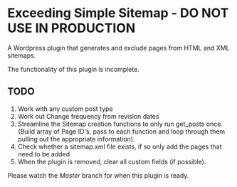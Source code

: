 # Exceeding Simple Sitemap - DO NOT USE IN PRODUCTION
A Wordpress plugin that generates and exclude pages from HTML and XML sitemaps.

The functionality of this plugin is incomplete.

## TODO

1. Work with any custom post type
2. Work out Change frequency from revision dates
3. Streamline the Sitemap creation functions to only run get_posts once. (Build array of Page ID's, pass to each function and loop through them pulling out the appropriate information).
4. Check whether a sitemap.xml file exists, if so only add the pages that need to be added
5. When the plugin is removed, clear all custom fields (if possible).

Please watch the *Master* branch for when this plugin is ready.

